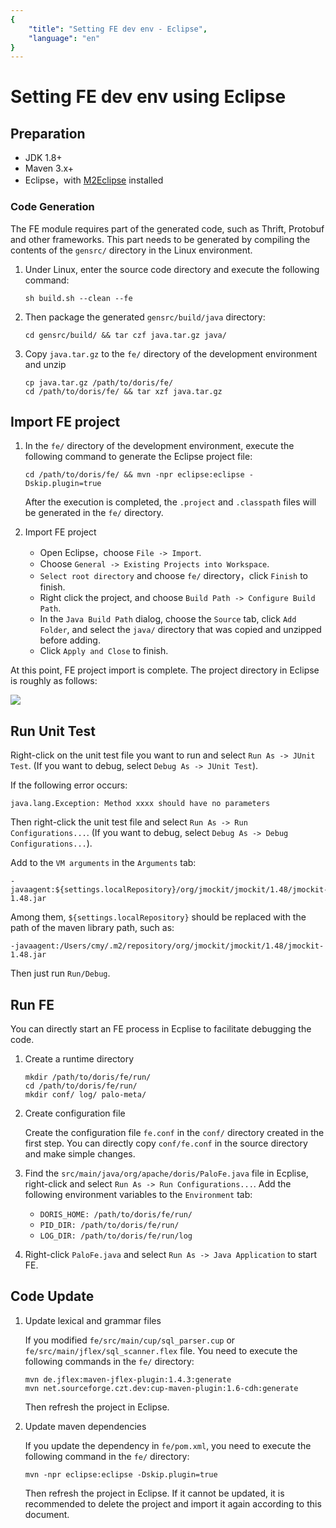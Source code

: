 ```yaml
---
{
    "title": "Setting FE dev env - Eclipse",
    "language": "en"
}
---
```


<!-- 
Licensed to the Apache Software Foundation (ASF) under one
or more contributor license agreements.  See the NOTICE file
distributed with this work for additional information
regarding copyright ownership.  The ASF licenses this file
to you under the Apache License, Version 2.0 (the
"License"); you may not use this file except in compliance
with the License.  You may obtain a copy of the License at

  http://www.apache.org/licenses/LICENSE-2.0

Unless required by applicable law or agreed to in writing,
software distributed under the License is distributed on an
"AS IS" BASIS, WITHOUT WARRANTIES OR CONDITIONS OF ANY
KIND, either express or implied.  See the License for the
specific language governing permissions and limitations
under the License.
-->

# Setting FE dev env using Eclipse

## Preparation

* JDK 1.8+
* Maven 3.x+
* Eclipse，with [M2Eclipse](http://www.eclipse.org/m2e/) installed

### Code Generation

The FE module requires part of the generated code, such as Thrift, Protobuf and other frameworks. This part needs to be generated by compiling the contents of the `gensrc/` directory in the Linux environment.

1. Under Linux, enter the source code directory and execute the following command:

    ```
    sh build.sh --clean --fe
    ```
    
2. Then package the generated `gensrc/build/java` directory:

    `cd gensrc/build/ && tar czf java.tar.gz java/`

3. Copy `java.tar.gz` to the `fe/` directory of the development environment and unzip

    ```
    cp java.tar.gz /path/to/doris/fe/
    cd /path/to/doris/fe/ && tar xzf java.tar.gz
    ```

## Import FE project

1. In the `fe/` directory of the development environment, execute the following command to generate the Eclipse project file:

    `cd /path/to/doris/fe/ && mvn -npr eclipse:eclipse -Dskip.plugin=true`
    
    After the execution is completed, the `.project` and `.classpath` files will be generated in the `fe/` directory.

2. Import FE project

    * Open Eclipse，choose `File -> Import`.
    * Choose `General -> Existing Projects into Workspace`.
    * `Select root directory` and choose `fe/` directory，click `Finish` to finish.
    * Right click the project, and choose `Build Path -> Configure Build Path`.
    * In the `Java Build Path` dialog, choose the `Source` tab, click `Add Folder`, and select the `java/` directory that was copied and unzipped before adding.
    * Click `Apply and Close` to finish.

At this point, FE project import is complete. The project directory in Eclipse is roughly as follows:

![](/images/eclipse-import-fe-project-1.png)

## Run Unit Test

Right-click on the unit test file you want to run and select `Run As -> JUnit Test`. (If you want to debug, select `Debug As -> JUnit Test`).

If the following error occurs:

```
java.lang.Exception: Method xxxx should have no parameters
```

Then right-click the unit test file and select `Run As -> Run Configurations...`. (If you want to debug, select `Debug As -> Debug Configurations...`).

Add to the `VM arguments` in the `Arguments` tab:

```
-javaagent:${settings.localRepository}/org/jmockit/jmockit/1.48/jmockit-1.48.jar
```

Among them, `${settings.localRepository}` should be replaced with the path of the maven library path, such as:

```
-javaagent:/Users/cmy/.m2/repository/org/jmockit/jmockit/1.48/jmockit-1.48.jar
```

Then just run `Run/Debug`.

## Run FE

You can directly start an FE process in Ecplise to facilitate debugging the code.

1. Create a runtime directory

    ```
    mkdir /path/to/doris/fe/run/
    cd /path/to/doris/fe/run/
    mkdir conf/ log/ palo-meta/
    ```
    
2. Create configuration file
    
    Create the configuration file `fe.conf` in the `conf/` directory created in the first step. You can directly copy `conf/fe.conf` in the source directory and make simple changes.
    
3. Find the `src/main/java/org/apache/doris/PaloFe.java` file in Ecplise, right-click and select `Run As -> Run Configurations...`. Add the following environment variables to the `Environment` tab:

    * `DORIS_HOME: /path/to/doris/fe/run/`
    * `PID_DIR: /path/to/doris/fe/run/`
    * `LOG_DIR: /path/to/doris/fe/run/log`

4. Right-click `PaloFe.java` and select `Run As -> Java Application` to start FE.

## Code Update

1. Update lexical and grammar files

    If you modified `fe/src/main/cup/sql_parser.cup` or `fe/src/main/jflex/sql_scanner.flex` file. You need to execute the following commands in the `fe/` directory:
    
    ```
    mvn de.jflex:maven-jflex-plugin:1.4.3:generate
    mvn net.sourceforge.czt.dev:cup-maven-plugin:1.6-cdh:generate
    ```
    
    Then refresh the project in Eclipse.
        
2. Update maven dependencies

    If you update the dependency in `fe/pom.xml`, you need to execute the following command in the `fe/` directory:

    `mvn -npr eclipse:eclipse -Dskip.plugin=true`
    
    Then refresh the project in Eclipse. If it cannot be updated, it is recommended to delete the project and import it again according to this document.
